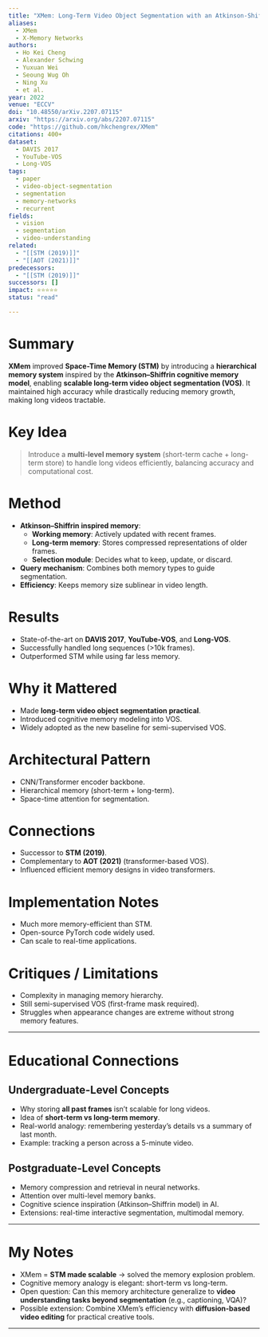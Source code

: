 ```yaml
---
title: "XMem: Long-Term Video Object Segmentation with an Atkinson-Shiffrin Memory Model (2022)"
aliases:
  - XMem
  - X-Memory Networks
authors:
  - Ho Kei Cheng
  - Alexander Schwing
  - Yuxuan Wei
  - Seoung Wug Oh
  - Ning Xu
  - et al.
year: 2022
venue: "ECCV"
doi: "10.48550/arXiv.2207.07115"
arxiv: "https://arxiv.org/abs/2207.07115"
code: "https://github.com/hkchengrex/XMem"
citations: 400+
dataset:
  - DAVIS 2017
  - YouTube-VOS
  - Long-VOS
tags:
  - paper
  - video-object-segmentation
  - segmentation
  - memory-networks
  - recurrent
fields:
  - vision
  - segmentation
  - video-understanding
related:
  - "[[STM (2019)]]"
  - "[[AOT (2021)]]"
predecessors:
  - "[[STM (2019)]]"
successors: []
impact: ⭐⭐⭐⭐⭐
status: "read"

---
```


# Summary
**XMem** improved **Space-Time Memory (STM)** by introducing a **hierarchical memory system** inspired by the **Atkinson–Shiffrin cognitive memory model**, enabling **scalable long-term video object segmentation (VOS)**. It maintained high accuracy while drastically reducing memory growth, making long videos tractable.

# Key Idea
> Introduce a **multi-level memory system** (short-term cache + long-term store) to handle long videos efficiently, balancing accuracy and computational cost.

# Method
- **Atkinson–Shiffrin inspired memory**:  
  - **Working memory**: Actively updated with recent frames.  
  - **Long-term memory**: Stores compressed representations of older frames.  
  - **Selection module**: Decides what to keep, update, or discard.  
- **Query mechanism**: Combines both memory types to guide segmentation.  
- **Efficiency**: Keeps memory size sublinear in video length.  

# Results
- State-of-the-art on **DAVIS 2017**, **YouTube-VOS**, and **Long-VOS**.  
- Successfully handled long sequences (>10k frames).  
- Outperformed STM while using far less memory.  

# Why it Mattered
- Made **long-term video object segmentation practical**.  
- Introduced cognitive memory modeling into VOS.  
- Widely adopted as the new baseline for semi-supervised VOS.  

# Architectural Pattern
- CNN/Transformer encoder backbone.  
- Hierarchical memory (short-term + long-term).  
- Space-time attention for segmentation.  

# Connections
- Successor to **STM (2019)**.  
- Complementary to **AOT (2021)** (transformer-based VOS).  
- Influenced efficient memory designs in video transformers.  

# Implementation Notes
- Much more memory-efficient than STM.  
- Open-source PyTorch code widely used.  
- Can scale to real-time applications.  

# Critiques / Limitations
- Complexity in managing memory hierarchy.  
- Still semi-supervised VOS (first-frame mask required).  
- Struggles when appearance changes are extreme without strong memory features.  

---

# Educational Connections

## Undergraduate-Level Concepts
- Why storing **all past frames** isn’t scalable for long videos.  
- Idea of **short-term vs long-term memory**.  
- Real-world analogy: remembering yesterday’s details vs a summary of last month.  
- Example: tracking a person across a 5-minute video.  

## Postgraduate-Level Concepts
- Memory compression and retrieval in neural networks.  
- Attention over multi-level memory banks.  
- Cognitive science inspiration (Atkinson–Shiffrin model) in AI.  
- Extensions: real-time interactive segmentation, multimodal memory.  

---

# My Notes
- XMem = **STM made scalable** → solved the memory explosion problem.  
- Cognitive memory analogy is elegant: short-term vs long-term.  
- Open question: Can this memory architecture generalize to **video understanding tasks beyond segmentation** (e.g., captioning, VQA)?  
- Possible extension: Combine XMem’s efficiency with **diffusion-based video editing** for practical creative tools.  

---
